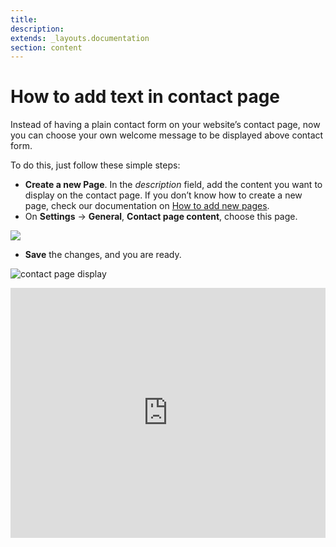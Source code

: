 ```yaml
---
title:
description:
extends: _layouts.documentation
section: content
---
```


# How to add text in contact page

Instead of having a plain contact form on your website’s contact page, now you can choose your own welcome message to be displayed above contact form.

To do this, just  follow these simple steps:

-   **Create a new Page**. In the  _description_  field, add the content you want to display on the contact page. If you don’t know how to create a new page, check our documentation on [How to add new pages](/docs/content-add-pages).
-   On  **Settings**  ->  **General**,  **Contact page content**, choose this page.

![](/assets/images/contact%20page%20final.png)
- **Save** the changes, and you are ready.

![contact page display](/assets/images/contact%20page%20display.png)



<iframe width="100%" height="400px" src="https://www.youtube.com/embed/QQUTvBrk1uA" title="Yclas video" frameborder="0" allow="accelerometer; autoplay; clipboard-write; encrypted-media; gyroscope; picture-in-picture" allowfullscreen></iframe>
 

